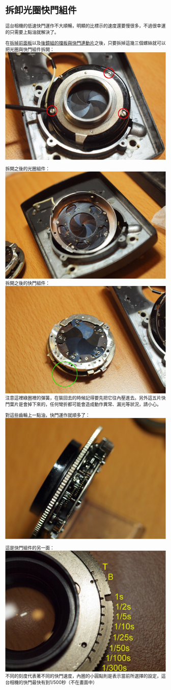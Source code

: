 # 拆卸光圈快門組件
這台相機的低速快門運作不大順暢，明顯的比標示的速度還要慢很多，不過很幸運的只需要上點油就解決了。

在[拆掉前面板](./front_plate.md)以及[後鏡組的擋板與快門連動片](./lens_cleaning.md)之後，只要拆掉這幾三個螺絲就可以把光圈與快門組件拆開：
![固定螺絲](../images/P1100498.JPG)

拆開之後的光圈組件：
![光圈組件](../images/P1100493.JPG)
拆開之後的快門組件：
![快門組件](../images/P1100492.JPG)
注意這裡綠圈裡的彈簧，在裝回去的時候記得要先把它往內壓進去。另外這五片快門葉片是會掉下來的，任何彎折都可能會造成動作異常、漏光等狀況，請小心。

對這些齒輪上一點油，快門運作就順多了：
![齒輪](../images/P1100489.JPG)

這是快門組件的另一面：
![快門組件正面](../images/P1100491.JPG)
不同的刻度代表著不同的快門速度，內圈的小圓點則是表示當前所選擇的設定，這台相機的快門最快有到1/500秒（不在畫面中）